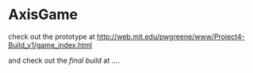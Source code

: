 # AxisGame

check out the prototype at http://web.mit.edu/pwgreene/www/Project4-Build_v1/game_index.html

and check out the *final build* at ....
